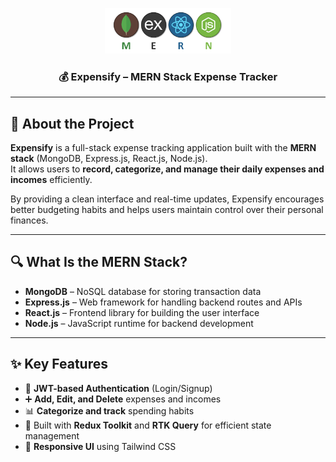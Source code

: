 <p align="center">
  <img src="./client/public/mern.png" alt="Logo" width="40%" height="30%" />
  <h3 align="center">💰 Expensify – MERN Stack Expense Tracker</h3>
</p>

---

## 📌 About the Project

**Expensify** is a full-stack expense tracking application built with the **MERN stack** (MongoDB, Express.js, React.js, Node.js).  
It allows users to **record, categorize, and manage their daily expenses and incomes** efficiently.

By providing a clean interface and real-time updates, Expensify encourages better budgeting habits and helps users maintain control over their personal finances.

---

## 🔍 What Is the MERN Stack?

- **MongoDB** – NoSQL database for storing transaction data
- **Express.js** – Web framework for handling backend routes and APIs
- **React.js** – Frontend library for building the user interface
- **Node.js** – JavaScript runtime for backend development

---

## ✨ Key Features

- 🪪 **JWT-based Authentication** (Login/Signup)
- ➕ **Add, Edit, and Delete** expenses and incomes
- 📊 **Categorize and track** spending habits
- 🧠 Built with **Redux Toolkit** and **RTK Query** for efficient state management
- 🎨 **Responsive UI** using Tailwind CSS

